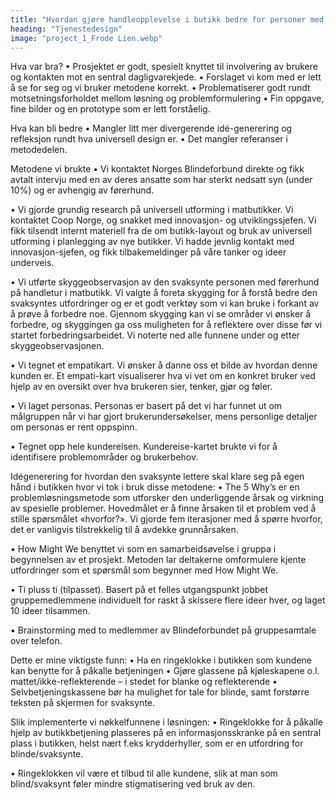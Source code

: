 ```yaml
---
title: "Hvordan gjøre handleopplevelse i butikk bedre for personer med svekket syn?"
heading: "Tjenestedesign"
image: "project_1_Frode Lien.webp"
---
```


Hva var bra?
• Prosjektet er godt, spesielt knyttet til involvering av brukere og kontakten mot en sentral dagligvarekjede.
• Forslaget vi kom med er lett å se for seg og vi bruker metodene korrekt.
• Problematiserer godt rundt motsetningsforholdet mellom løsning og problemformulering
• Fin oppgave, fine bilder og en prototype som er lett forståelig.

Hva kan bli bedre
• Mangler litt mer divergerende idé-generering og refleksjon rundt hva universell design er.
• Det mangler referanser i metodedelen.

Metodene vi brukte
• Vi kontaktet Norges Blindeforbund direkte og fikk avtalt intervju med en av deres ansatte som har sterkt nedsatt syn (under 10%) og er avhengig av førerhund.

• Vi gjorde grundig research på universell utforming i matbutikker. Vi kontaktet Coop Norge, og snakket med innovasjon- og utviklingssjefen. Vi fikk tilsendt internt materiell fra de om butikk-layout og bruk av universell utforming i planlegging av nye butikker. Vi hadde jevnlig kontakt med innovasjon-sjefen, og fikk tilbakemeldinger på våre tanker og ideer underveis.

• Vi utførte skyggeobservasjon av den svaksynte personen med førerhund på handletur i matbutikk.
Vi valgte å foreta skygging for å forstå bedre den svaksyntes utfordringer og er et godt verktøy som vi kan bruke i forkant av å prøve å forbedre noe. Gjennom skygging kan vi se områder vi ønsker å forbedre, og skyggingen ga oss muligheten for å reflektere over disse før vi startet forbedringsarbeidet. Vi noterte ned alle funnene under og etter skyggeobservasjonen.

• Vi tegnet et empatikart. Vi ønsker å danne oss et bilde av hvordan denne kunden er. Et empati-kart visualiserer hva vi vet om en konkret bruker ved hjelp av en oversikt over hva brukeren sier, tenker, gjør og føler.

• Vi laget personas. Personas er basert på det vi har funnet ut om målgruppen når vi har gjort brukerundersøkelser, mens personlige detaljer om personas er rent oppspinn.

• Tegnet opp hele kundereisen. Kundereise-kartet brukte vi for å identifisere problemområder og brukerbehov.

Idégenerering for hvordan den svaksynte lettere skal klare seg på egen hånd i butikken hvor vi tok i bruk disse metodene:
• The 5 Why’s er en problemløsningsmetode som utforsker den underliggende årsak og virkning av spesielle problemer. Hovedmålet er å finne årsaken til et problem ved å stille spørsmålet «hvorfor?». Vi gjorde fem iterasjoner med å spørre hvorfor, det er vanligvis tilstrekkelig til å avdekke grunnårsaken.

• How Might We benyttet vi som en samarbeidsøvelse i gruppa i begynnelsen av et prosjekt. Metoden lar deltakerne omformulere kjente utfordringer som et spørsmål som begynner med How Might We.

• Ti pluss ti (tilpasset). Basert på et felles utgangspunkt jobbet gruppemedlemmene individuelt for raskt å skissere flere ideer hver, og laget 10 ideer tilsammen.

• Brainstorming med to medlemmer av Blindeforbundet på gruppesamtale over telefon.

Dette er mine viktigste funn:
• Ha en ringeklokke i butikken som kundene kan benytte for å påkalle betjeningen
• Gjøre glassene på kjøleskapene o.l. mattet/ikke-reflekterende – i stedet for blanke og reflekterende
• Selvbetjeningskassene bør ha mulighet for tale for blinde, samt forstørre teksten på skjermen for svaksynte.

Slik implementerte vi nøkkelfunnene i løsningen:
• Ringeklokke for å påkalle hjelp av butikkbetjening plasseres på en informasjonsskranke på en sentral plass i butikken, helst nært f.eks krydderhyller, som er en utfordring for blinde/svaksynte. 

• Ringeklokken vil være et tilbud til alle kundene, slik at man som blind/svaksynt føler mindre stigmatisering ved bruk av den.
